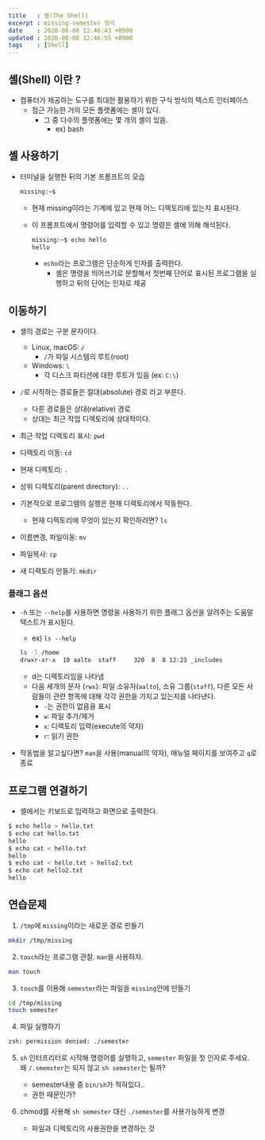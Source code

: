 ```yaml
---
title   : 셸(The Shell)
excerpt : missing-semester 정리  
date    : 2020-08-08 12:46:43 +0900
updated : 2020-08-08 12:46:55 +0900
tags    : [Shell]
---
```


## 셸(Shell) 이란 ?  

- 컴퓨터가 제공하는 도구를 최대한 활용하기 위한 구식 방식의 텍스트 인터페이스  
  - 접근 가능한 거의 모든 플랫폼에는 셸이 있다.  
    - 그 중 다수의 플랫폼에는 몇 개의 셸이 있음.  
      - ex) bash 

## 셸 사용하기  
- 터미널을 실행한 뒤의 기본 프롬프트의 모습  
  ```zsh
  missing:~$
  ```
  - 현재 missing이라는 기계에 있고 현재 어느 디렉토리에 있는지 표시된다.  
  - 이 프롬프트에서 명령어를 입력할 수 있고 명령은 셸에 의해 해석된다.  

    ```zsh 
    missing:~$ echo hello 
    hello
    ``` 
    - `echo`라는 프로그램은 단순하게 인자를 출력한다.  
      - 셸은 명령을 띄어쓰기로 분할해서 첫번째 단어로 표시된 프로그램을 실행하고 뒤의 단어는 인자로 제공  

## 이동하기  
- 셸의 경로는 구분 문자이다.  
  - Linux, macOS: `/` 
    - `/`가 파일 시스템의 루트(root)
  - Windows: `\`  
    - 각 디스크 파티션에 대한 루트가 있음 (ex: `C:\`)  

- `/`로 시작하는 경로들은 절대(absolute) 경로 라고 부른다.  
  - 다른 경로들은 상대(relative) 경로    
  - 상대는 최근 작업 디렉토리에 상대적이다.  
- 최근 작업 디렉토리 표시: `pwd`
- 디렉토리 이동: `cd`
- 현재 디렉토리: `.`
- 상위 디렉토리(parent directory): `..`    
- 기본적으로 프로그램의 실행은 현재 디렉토리에서 작동한다.  
  - 현재 디렉토리에 무엇이 있는지 확인하려면? `ls`  

- 이름변경, 파일이동: `mv` 
- 파일복사: `cp`  
- 새 디렉토리 만들기: `mkdir`  


### 플래그 옵션 
- `-h` 또는 `--help`를 사용하면 명령을 사용하기 위한 플래그 옵션을 알려주는 도움말 텍스트가 표시된다.  
  - ex) `ls --help`  
  ```zsh
  ls -l /home
  drwxr-xr-x  10 aalto  staff     320  8  8 12:23 _includes
  ```
  - d는 디렉토리임을 나타냄 
  - 다음 세개의 문자 (`rwx`): 파일 소유자(`aalto`), 소유 그룹(`staff`), 다른 모든 사람들이 관련 항목에 대해 각각 권한을 가지고 있는지를 나타낸다.  
    - `-`는 권한이 없음을 표시  
    - `w`: 파일 추가/제거
    - `x`: 디렉토리 입력(execute의 약자) 
    - `r`: 읽기 권한  

- 작동법을 알고싶다면? `man`을 사용(manual의 약자), 매뉴얼 페이지를 보여주고 `q`로 종료  

## 프로그램 연결하기  

- 셸에서는 키보드로 입력하고 화면으로 출력한다.  
```zsh 
$ echo hello > hello.txt 
$ echo cat hello.txt 
hello 
$ echo cat < hello.txt 
hello
$ echo cat < hello.txt > hello2.txt
$ echo cat hello2.txt 
hello 
```

## 연습문제  

1. `/tmp`에 `missing`이라는 새로운 경로 만들기

```zsh
mkdir /tmp/missing 
```

2. `touch`라는 프로그램 관찰. `man`을 사용하자.  
```zsh
man touch 
```

3. `touch`를 이용해 `semester`라는 파일을 `missing`안에 만들기  
```zsh
cd /tmp/missing 
touch semester 
``` 

4. 파일 실행하기 
```zsh
zsh: permission denied: ./semester
```  

5. `sh` 인터프리터로 시작해 명령어를 실행하고, `semester` 파일을 첫 인자로 주세요.  
왜 `/.smemster`는 되지 않고 `sh semester`는 될까?    
    - semester내용 중 `bin/sh`가 적혀있다..  
    - 권한 때문인가?  

6. chmod를 사용해 `sh semester` 대신 `./semester`를 사용가능하게 변경  
   - 파일과 디렉토리의 사용권한을 변경하는 것  